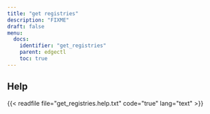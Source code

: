 ```yaml
---
title: "get registries"
description: "FIXME"
draft: false
menu:
  docs:
    identifier: "get_registries"
    parent: edgectl
    toc: true
---
```


## Help

{{< readfile file="get_registries.help.txt" code="true" lang="text" >}}
